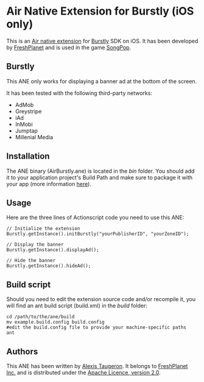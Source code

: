 Air Native Extension for Burstly (iOS only)
======================================

This is an [Air native extension](http://www.adobe.com/devnet/air/native-extensions-for-air.html) for [Burstly](http://burstly.com) SDK on iOS. It has been developed by [FreshPlanet](http://freshplanet.com) and is used in the game [SongPop](http://songpop.fm).


Burstly
-------

This ANE only works for displaying a banner ad at the bottom of the screen.

It has been tested with the following third-party networks:

* AdMob
* Greystripe
* iAd
* InMobi
* Jumptap
* Millenial Media


Installation
---------

The ANE binary (AirBurstly.ane) is located in the *bin* folder. You should add it to your application project's Build Path and make sure to package it with your app (more information [here](http://help.adobe.com/en_US/air/build/WS597e5dadb9cc1e0253f7d2fc1311b491071-8000.html)).


Usage
-----

Here are the three lines of Actionscript code you need to use this ANE:
    
    // Initialize the extension
    Burstly.getInstance().initBurstly("yourPublisherID", "yourZoneID");

    // Display the banner
    Burstly.getInstance().displayAd();

    // Hide the banner
    Burstly.getInstance().hideAd();


Build script
---------

Should you need to edit the extension source code and/or recompile it, you will find an ant build script (build.xml) in the *build* folder:

    cd /path/to/the/ane/build
    mv example.build.config build.config
    #edit the build.config file to provide your machine-specific paths
    ant


Authors
------

This ANE has been written by [Alexis Taugeron](http://alexistaugeron.com). It belongs to [FreshPlanet Inc.](http://freshplanet.com) and is distributed under the [Apache Licence, version 2.0](http://www.apache.org/licenses/LICENSE-2.0).